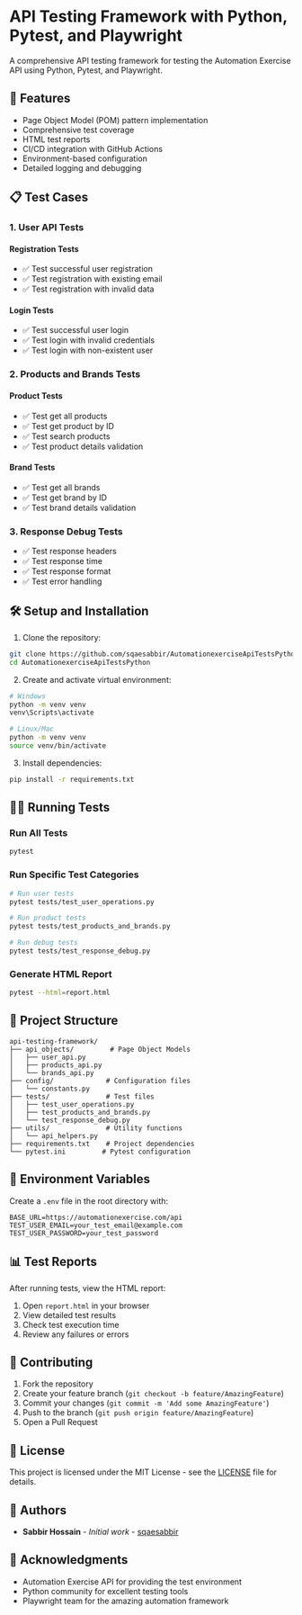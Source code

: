 # API Testing Framework with Python, Pytest, and Playwright

A comprehensive API testing framework for testing the Automation Exercise API using Python, Pytest, and Playwright.

## 🚀 Features

- Page Object Model (POM) pattern implementation
- Comprehensive test coverage
- HTML test reports
- CI/CD integration with GitHub Actions
- Environment-based configuration
- Detailed logging and debugging

## 📋 Test Cases

### 1. User API Tests
#### Registration Tests
- ✅ Test successful user registration
- ✅ Test registration with existing email
- ✅ Test registration with invalid data

#### Login Tests
- ✅ Test successful user login
- ✅ Test login with invalid credentials
- ✅ Test login with non-existent user

### 2. Products and Brands Tests
#### Product Tests
- ✅ Test get all products
- ✅ Test get product by ID
- ✅ Test search products
- ✅ Test product details validation

#### Brand Tests
- ✅ Test get all brands
- ✅ Test get brand by ID
- ✅ Test brand details validation

### 3. Response Debug Tests
- ✅ Test response headers
- ✅ Test response time
- ✅ Test response format
- ✅ Test error handling

## 🛠️ Setup and Installation

1. Clone the repository:
```bash
git clone https://github.com/sqaesabbir/AutomationexerciseApiTestsPython.git
cd AutomationexerciseApiTestsPython
```

2. Create and activate virtual environment:
```bash
# Windows
python -m venv venv
venv\Scripts\activate

# Linux/Mac
python -m venv venv
source venv/bin/activate
```

3. Install dependencies:
```bash
pip install -r requirements.txt
```

## 🏃‍♂️ Running Tests

### Run All Tests
```bash
pytest
```

### Run Specific Test Categories
```bash
# Run user tests
pytest tests/test_user_operations.py

# Run product tests
pytest tests/test_products_and_brands.py

# Run debug tests
pytest tests/test_response_debug.py
```

### Generate HTML Report
```bash
pytest --html=report.html
```

## 📁 Project Structure
```
api-testing-framework/
├── api_objects/         # Page Object Models
│   ├── user_api.py
│   ├── products_api.py
│   └── brands_api.py
├── config/             # Configuration files
│   └── constants.py
├── tests/              # Test files
│   ├── test_user_operations.py
│   ├── test_products_and_brands.py
│   └── test_response_debug.py
├── utils/              # Utility functions
│   └── api_helpers.py
├── requirements.txt    # Project dependencies
└── pytest.ini         # Pytest configuration
```

## 🔧 Environment Variables

Create a `.env` file in the root directory with:
```
BASE_URL=https://automationexercise.com/api
TEST_USER_EMAIL=your_test_email@example.com
TEST_USER_PASSWORD=your_test_password
```

## 📊 Test Reports

After running tests, view the HTML report:
1. Open `report.html` in your browser
2. View detailed test results
3. Check test execution time
4. Review any failures or errors

## 🤝 Contributing

1. Fork the repository
2. Create your feature branch (`git checkout -b feature/AmazingFeature`)
3. Commit your changes (`git commit -m 'Add some AmazingFeature'`)
4. Push to the branch (`git push origin feature/AmazingFeature`)
5. Open a Pull Request

## 📝 License

This project is licensed under the MIT License - see the [LICENSE](LICENSE) file for details.

## 👥 Authors

- **Sabbir Hossain** - *Initial work* - [sqaesabbir](https://github.com/sqaesabbir)

## 🙏 Acknowledgments

- Automation Exercise API for providing the test environment
- Python community for excellent testing tools
- Playwright team for the amazing automation framework 